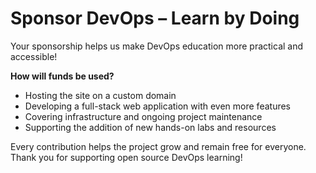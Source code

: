 # Sponsor DevOps – Learn by Doing

Your sponsorship helps us make DevOps education more practical and accessible!

**How will funds be used?**
- Hosting the site on a custom domain
- Developing a full-stack web application with even more features
- Covering infrastructure and ongoing project maintenance
- Supporting the addition of new hands-on labs and resources

Every contribution helps the project grow and remain free for everyone. Thank you for supporting open source DevOps learning!